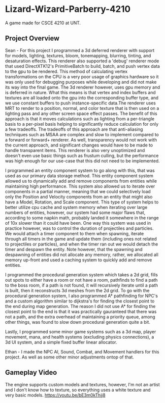 # Lizard-Wizard-Parberry-4210
A game made for CSCE 4210 at UNT.  

## Project Overview
Sean -
For this project I programmed a 3d deferred renderer with support for models, lighting, textures, bloom, tonemapping, blurring, tinting, and desaturation effects.
This renderer also supported a 'debug' renderer mode that used DirectXTK12's PrimitiveBatch to build, batch, and push vertex data to the gpu to be rendered. This method of calculating vertex transformations on the CPU is a very poor usage of graphics hardware so it was only used for debugging purposes while developing and did not make its way into the final game.
The 3d renderer however, uses gpu memory and is deferred in nature. What this means is that vertex and index buffers and textures are all loaded onto the gpu into the corresponding buffer type, and we use constant buffers to push instance-specific data.The renderer uses MRT to render to a position, normal, and color texture that is then used on a lighting pass and any other screen space effect passes. The benefit of this approach is that it moves calculations such as lighting from a per-triangle basis to a per-pixel basis helping to significantly reduce calculation for only a few tradeoffs.
The tradeoffs of this approach are that anti-aliasing techniques such as MSAA are complex and slow to implement compared to a forward or forward+ renderer. As well, transparency would not work with the current approach, and significant changes would have to be made to handle transparent items.
This renderer is also very unoptimized and doesn't even use basic things such as frustum culling, but the performance was high enough for our use-case that this did not need to be implemented.  

I programmed an entity component system to go along with this, that was used as our primary data storage method. This entity component system allowed us to dynamically add and remove components from entities while maintaining high performance. This system also allowed us to iterate over components in a partial manner, meaning that we could selectively load only the Position and Velocity components from an entity that might also have a Model, Rotation, and Scale component.
This type of system helps to better utilize cpu cache and system memory when iterating over large numbers of entities, however, our system had some major flaws that, according to some napkin math, probably landed it somewhere in the range of 10x slower than it could have been.
One way this system was used in practice however, was to control the duration of projectiles and particles. We would attach a timer component to them when spawning, iterate through all timers in the game and update them (including ones not related to projectiles or particles), and when the timer ran out we would detach the timer and despawn the entity. Note however, that the spawning and despawning of entities did not allocate any memory, rather, we allocated all memory up-front and used a caching system to quickly add and remove entities.  

I programmed the procedural generation system which takes a 2d grid, fills out spots to either have a room or not have a room, pathfinds to find a path to the boss room, if a path is not found, it will recursively iterate until a path is built, then it reconstructs 3d meshes from the 2d grid.
To go with the procedural generation system, I also programmed A* pathfinding for NPC's and a custom algorithm similar to dijkstra's for finding the closest point to the end during map generation.
The reason I did not use A* for finding the closest point to the end is that it was practically gauranteed that there was not a path, and the extra overhead of maintaining a priority queue, among other things, was found to slow down procedural generation quite a bit.  

Lastly, I programmed some minor game systems such as a 3d map, player movement, mana, and health systems (excluding physics connections), a 3d UI system, and a simple fixed buffer linear allocator.

Ethan - 
I made the NPC AI, Sound, Combat, and Movement handlers for this project. As well as some other minor adjustments ontop of that.

## Gameplay Video
The engine supports custom models and textures, however, I'm not an artist and I don't know how to texture, so everything uses a white texture and very basic models.
https://youtu.be/bE3m0kThij8
